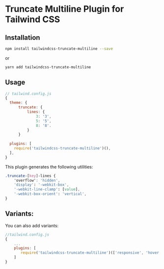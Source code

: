 # Truncate Multiline Plugin for Tailwind CSS

## Installation

```bash
npm install tailwindcss-truncate-multiline --save
```

or

```bash
yarn add tailwindcss-truncate-multiline 
```



## Usage

```js
// tailwind.config.js
{
  theme: {
      truncate: {
          lines: {
              3: '3',
              5: '5',
              8: '8'.
          }
      }
    
  plugins: [
    require('tailwindcss-truncate-multiline')(),
  ],
}
```

This plugin generates the following utilities:

```css
.truncate-[key]-lines {
    'overflow': 'hidden',
    'display': '-webkit-box',
    '-webkit-line-clamp': [value],
    '-webkit-box-orient': 'vertical',
}
```

## Variants:
You can also add variants:
```js
//tailwind.config.js
{
    ...
    plugins: [
       require('tailwindcss-truncate-multiline')(['responsive', 'hover']), 
    ]
}
